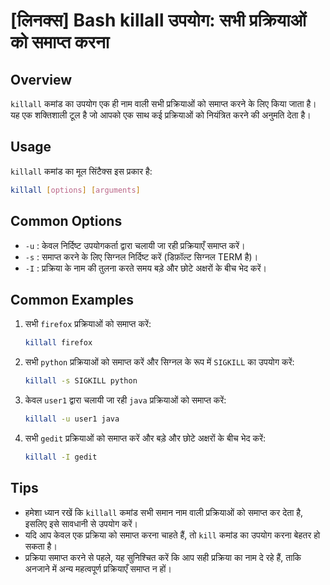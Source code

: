 # [लिनक्स] Bash killall उपयोग: सभी प्रक्रियाओं को समाप्त करना

## Overview
`killall` कमांड का उपयोग एक ही नाम वाली सभी प्रक्रियाओं को समाप्त करने के लिए किया जाता है। यह एक शक्तिशाली टूल है जो आपको एक साथ कई प्रक्रियाओं को नियंत्रित करने की अनुमति देता है।

## Usage
`killall` कमांड का मूल सिंटैक्स इस प्रकार है:

```bash
killall [options] [arguments]
```

## Common Options
- `-u` : केवल निर्दिष्ट उपयोगकर्ता द्वारा चलायी जा रही प्रक्रियाएँ समाप्त करें।
- `-s` : समाप्त करने के लिए सिग्नल निर्दिष्ट करें (डिफ़ॉल्ट सिग्नल TERM है)।
- `-I` : प्रक्रिया के नाम की तुलना करते समय बड़े और छोटे अक्षरों के बीच भेद करें।

## Common Examples
1. सभी `firefox` प्रक्रियाओं को समाप्त करें:
   ```bash
   killall firefox
   ```

2. सभी `python` प्रक्रियाओं को समाप्त करें और सिग्नल के रूप में `SIGKILL` का उपयोग करें:
   ```bash
   killall -s SIGKILL python
   ```

3. केवल `user1` द्वारा चलायी जा रही `java` प्रक्रियाओं को समाप्त करें:
   ```bash
   killall -u user1 java
   ```

4. सभी `gedit` प्रक्रियाओं को समाप्त करें और बड़े और छोटे अक्षरों के बीच भेद करें:
   ```bash
   killall -I gedit
   ```

## Tips
- हमेशा ध्यान रखें कि `killall` कमांड सभी समान नाम वाली प्रक्रियाओं को समाप्त कर देता है, इसलिए इसे सावधानी से उपयोग करें।
- यदि आप केवल एक प्रक्रिया को समाप्त करना चाहते हैं, तो `kill` कमांड का उपयोग करना बेहतर हो सकता है।
- प्रक्रिया समाप्त करने से पहले, यह सुनिश्चित करें कि आप सही प्रक्रिया का नाम दे रहे हैं, ताकि अनजाने में अन्य महत्वपूर्ण प्रक्रियाएँ समाप्त न हों।
